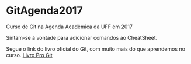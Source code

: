 # GitAgenda2017
Curso de Git na Agenda Acadêmica da UFF em 2017

Sintam-se à vontade para adicionar comandos ao CheatSheet. 

Segue o link do livro oficial do Git, com muito mais do que aprendemos no curso. 
[Livro  Pro  Git](https://git-scm.com/book/pt-br/v2)
